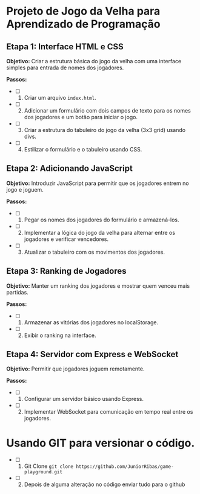 # Projeto de Jogo da Velha para Aprendizado de Programação

## Etapa 1: Interface HTML e CSS

**Objetivo:** Criar a estrutura básica do jogo da velha com uma interface simples para entrada de nomes dos jogadores.

**Passos:**

- [ ] 1. Criar um arquivo `index.html`.
- [ ] 2. Adicionar um formulário com dois campos de texto para os nomes dos jogadores e um botão para iniciar o jogo.
- [ ] 3. Criar a estrutura do tabuleiro do jogo da velha (3x3 grid) usando divs.
- [ ] 4. Estilizar o formulário e o tabuleiro usando CSS.


## Etapa 2: Adicionando JavaScript

**Objetivo:** Introduzir JavaScript para permitir que os jogadores entrem no jogo e joguem.

**Passos:**

- [ ] 1. Pegar os nomes dos jogadores do formulário e armazená-los.
- [ ] 2. Implementar a lógica do jogo da velha para alternar entre os jogadores e verificar vencedores.
- [ ] 3. Atualizar o tabuleiro com os movimentos dos jogadores.


## Etapa 3: Ranking de Jogadores

**Objetivo:** Manter um ranking dos jogadores e mostrar quem venceu mais partidas.

**Passos:**

- [ ] 1. Armazenar as vitórias dos jogadores no localStorage.
- [ ] 2. Exibir o ranking na interface.

## Etapa 4: Servidor com Express e WebSocket

**Objetivo:** Permitir que jogadores joguem remotamente.

**Passos:**

- [ ] 1. Configurar um servidor básico usando Express.
- [ ] 2. Implementar WebSocket para comunicação em tempo real entre os jogadores.

# Usando GIT para versionar o código.

- [ ] 1. Git Clone `git clone https://github.com/JuniorRibas/game-playground.git`
- [ ] 2. Depois de alguma alteração no código enviar tudo para o github
